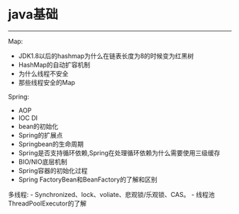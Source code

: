 # java基础
---
Map:
  - JDK1.8以后的hashmap为什么在链表长度为8的时候变为红黑树
  - HashMap的自动扩容机制
  - 为什么线程不安全
  - 那些线程安全的Map

Spring:
   - AOP
   - IOC DI
   - bean的初始化
   - Spring的扩展点
   - Springbean的生命周期
   - Spring是否支持循环依赖,Spring在处理循环依赖为什么需要使用三级缓存
   - BIO/NIO底层机制
   - Spring容器的初始化过程
   - Spring FactoryBean和BeanFactory的了解和区别
   
多线程:
    - Synchronized、lock、voliate、悲观锁/乐观锁、CAS。
    - 线程池ThreadPoolExecutor的了解
    
   
    
